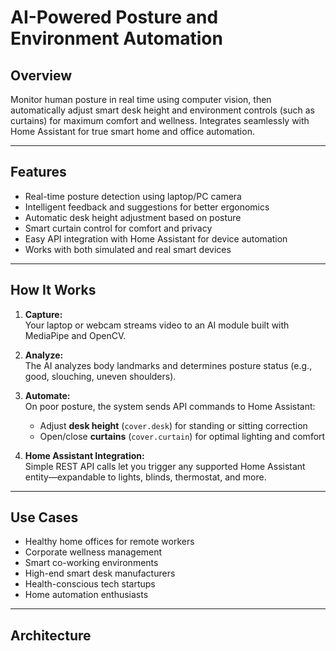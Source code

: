 # AI-Powered Posture and Environment Automation

## Overview
Monitor human posture in real time using computer vision, then automatically adjust smart desk height and environment controls (such as curtains) for maximum comfort and wellness. Integrates seamlessly with Home Assistant for true smart home and office automation.

---

## Features

- Real-time posture detection using laptop/PC camera
- Intelligent feedback and suggestions for better ergonomics
- Automatic desk height adjustment based on posture
- Smart curtain control for comfort and privacy
- Easy API integration with Home Assistant for device automation
- Works with both simulated and real smart devices

---

## How It Works

1. **Capture:**  
   Your laptop or webcam streams video to an AI module built with MediaPipe and OpenCV.

2. **Analyze:**  
   The AI analyzes body landmarks and determines posture status (e.g., good, slouching, uneven shoulders).

3. **Automate:**  
   On poor posture, the system sends API commands to Home Assistant:
   - Adjust **desk height** (`cover.desk`) for standing or sitting correction
   - Open/close **curtains** (`cover.curtain`) for optimal lighting and comfort

4. **Home Assistant Integration:**  
   Simple REST API calls let you trigger any supported Home Assistant entity—expandable to lights, blinds, thermostat, and more.

---

## Use Cases

- Healthy home offices for remote workers
- Corporate wellness management
- Smart co-working environments
- High-end smart desk manufacturers
- Health-conscious tech startups
- Home automation enthusiasts

---

## Architecture

